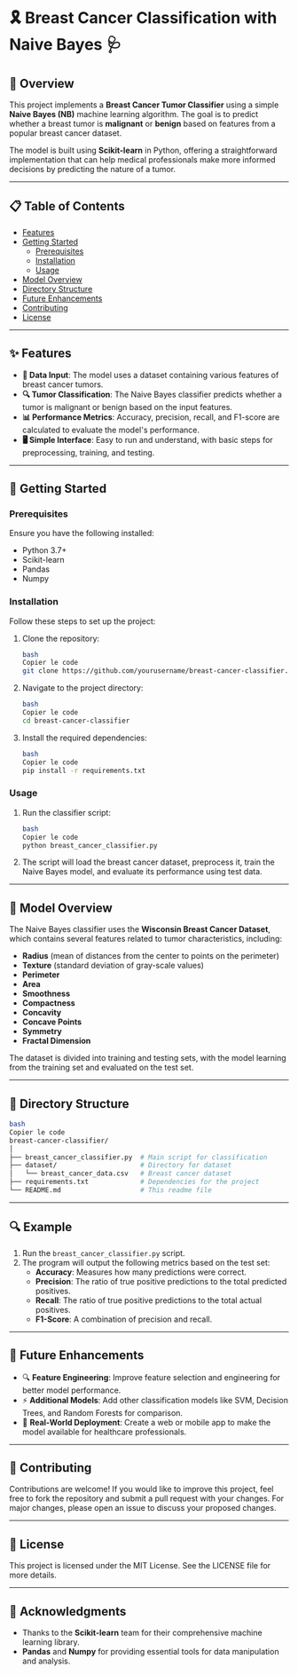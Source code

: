 # 🎗️ Breast Cancer Classification with Naive Bayes 🩺

## 🌟 Overview

This project implements a **Breast Cancer Tumor Classifier** using a simple **Naive Bayes (NB)** machine learning algorithm. The goal is to predict whether a breast tumor is **malignant** or **benign** based on features from a popular breast cancer dataset.

The model is built using **Scikit-learn** in Python, offering a straightforward implementation that can help medical professionals make more informed decisions by predicting the nature of a tumor.

---

## 📋 Table of Contents

- [Features](https://www.notion.so/124b6f04a80680ff976bd56443416577?pvs=21)
- [Getting Started](https://www.notion.so/124b6f04a80680ff976bd56443416577?pvs=21)
    - [Prerequisites](https://www.notion.so/124b6f04a80680ff976bd56443416577?pvs=21)
    - [Installation](https://www.notion.so/124b6f04a80680ff976bd56443416577?pvs=21)
    - [Usage](https://www.notion.so/124b6f04a80680ff976bd56443416577?pvs=21)
- [Model Overview](https://www.notion.so/124b6f04a80680ff976bd56443416577?pvs=21)
- [Directory Structure](https://www.notion.so/124b6f04a80680ff976bd56443416577?pvs=21)
- [Future Enhancements](https://www.notion.so/124b6f04a80680ff976bd56443416577?pvs=21)
- [Contributing](https://www.notion.so/124b6f04a80680ff976bd56443416577?pvs=21)
- [License](https://www.notion.so/124b6f04a80680ff976bd56443416577?pvs=21)

---

## ✨ Features

- **📁 Data Input**: The model uses a dataset containing various features of breast cancer tumors.
- **🔍 Tumor Classification**: The Naive Bayes classifier predicts whether a tumor is malignant or benign based on the input features.
- **📊 Performance Metrics**: Accuracy, precision, recall, and F1-score are calculated to evaluate the model's performance.
- **🖥️ Simple Interface**: Easy to run and understand, with basic steps for preprocessing, training, and testing.

---

## 🚀 Getting Started

### Prerequisites

Ensure you have the following installed:

- Python 3.7+
- Scikit-learn
- Pandas
- Numpy

### Installation

Follow these steps to set up the project:

1. Clone the repository:
    
    ```bash
    bash
    Copier le code
    git clone https://github.com/yourusername/breast-cancer-classifier.git
    
    ```
    
2. Navigate to the project directory:
    
    ```bash
    bash
    Copier le code
    cd breast-cancer-classifier
    
    ```
    
3. Install the required dependencies:
    
    ```bash
    bash
    Copier le code
    pip install -r requirements.txt
    
    ```
    

### Usage

1. Run the classifier script:
    
    ```bash
    bash
    Copier le code
    python breast_cancer_classifier.py
    
    ```
    
2. The script will load the breast cancer dataset, preprocess it, train the Naive Bayes model, and evaluate its performance using test data.

---

## 🧠 Model Overview

The Naive Bayes classifier uses the **Wisconsin Breast Cancer Dataset**, which contains several features related to tumor characteristics, including:

- **Radius** (mean of distances from the center to points on the perimeter)
- **Texture** (standard deviation of gray-scale values)
- **Perimeter**
- **Area**
- **Smoothness**
- **Compactness**
- **Concavity**
- **Concave Points**
- **Symmetry**
- **Fractal Dimension**

The dataset is divided into training and testing sets, with the model learning from the training set and evaluated on the test set.

---

## 📁 Directory Structure

```bash
bash
Copier le code
breast-cancer-classifier/
│
├── breast_cancer_classifier.py  # Main script for classification
├── dataset/                     # Directory for dataset
│   └── breast_cancer_data.csv   # Breast cancer dataset
├── requirements.txt             # Dependencies for the project
└── README.md                    # This readme file

```

---

## 🔍 Example

1. Run the `breast_cancer_classifier.py` script.
2. The program will output the following metrics based on the test set:
    - **Accuracy**: Measures how many predictions were correct.
    - **Precision**: The ratio of true positive predictions to the total predicted positives.
    - **Recall**: The ratio of true positive predictions to the total actual positives.
    - **F1-Score**: A combination of precision and recall.

---

## 🌱 Future Enhancements

- 🔍 **Feature Engineering**: Improve feature selection and engineering for better model performance.
- ⚡ **Additional Models**: Add other classification models like SVM, Decision Trees, and Random Forests for comparison.
- 🏥 **Real-World Deployment**: Create a web or mobile app to make the model available for healthcare professionals.

---

## 🤝 Contributing

Contributions are welcome! If you would like to improve this project, feel free to fork the repository and submit a pull request with your changes. For major changes, please open an issue to discuss your proposed changes.

---

## 📜 License

This project is licensed under the MIT License. See the LICENSE file for more details.

---

## 🙏 Acknowledgments

- Thanks to the **Scikit-learn** team for their comprehensive machine learning library.
- **Pandas** and **Numpy** for providing essential tools for data manipulation and analysis.

